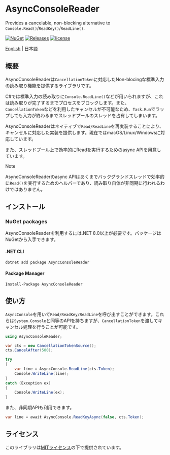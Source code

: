 # AsyncConsoleReader
Provides a cancelable, non-blocking alternative to `Console.Read()`/`ReadKey()`/`ReadLine()`.

[![NuGet](https://img.shields.io/nuget/v/AsyncConsoleReader.svg)](https://www.nuget.org/packages/AsyncConsoleReader)
[![Releases](https://img.shields.io/github/release/nuskey8/AsyncConsoleReader.svg)](https://github.com/nuskey8/AsyncConsoleReader/releases)
[![license](https://img.shields.io/badge/LICENSE-MIT-green.svg)](LICENSE)

[English](./README.md) | 日本語

## 概要

AsyncConsoleReaderは`CancellationToken`に対応したNon-blocingな標準入力の読み取り機能を提供するライブラリです。

C#では標準入力の読み取りに`Console.ReadLine()`などが用いられますが、これは読み取りが完了するまでプロセスをブロックします。また、`CancellationToken`などを利用したキャンセルが不可能なため、`Task.Run`でラップしても入力が終わるまでスレッドプールのスレッドを占有してしまいます。

AsyncConsoleReaderはネイティブで`Read/ReadLine`を再実装することにより、キャンセルに対応した実装を提供します。現在ではmacOS/Linux/Windowsに対応しています。

また、スレッドプール上で効率的にReadを実行するためのasync APIを用意しています。

> [!NOTE]
> AsyncConsoleReaderのasync APIはあくまでバックグランドスレッドで効率的に`Read()`を実行するためのヘルパーであり、読み取り自体が非同期に行われるわけではありません。

## インストール

### NuGet packages

AsyncConsoleReaderを利用するには.NET 8.0以上が必要です。パッケージはNuGetから入手できます。

#### .NET CLI

```
dotnet add package AsyncConsoleReader
```

#### Package Manager

```
Install-Package AsyncConsoleReader
```

## 使い方

`AsyncConsole`を用いて`Read/ReadKey/ReadLine`を呼び出すことができます。これらは`System.Console`と同等のAPIを持ちますが、`CancellationToken`を渡してキャンセル処理を行うことが可能です。

```cs
using AsyncConsoleReader;

var cts = new CancellationTokenSource();
cts.CancelAfter(500);

try
{
    var line = AsyncConsole.ReadLine(cts.Token);
    Console.WriteLine(line);
}
catch (Exception ex)
{
    Console.WriteLine(ex);
}
```

また、非同期APIも利用できます。

```cs
var line = await AsyncConsole.ReadKeyAsync(false, cts.Token);
```

## ライセンス

このライブラリは[MITライセンス](LICENSE)の下で提供されています。
